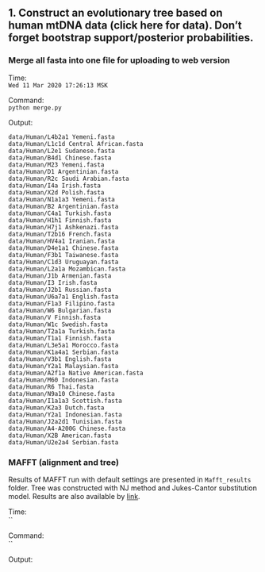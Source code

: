 ## 1. Construct an evolutionary tree based on human mtDNA data (click here for data).  Don’t forget bootstrap support/posterior probabilities.

### Merge all fasta into one file for uploading to web version

Time:  
`Wed 11 Mar 2020 17:26:13 MSK`

Command:  
`python merge.py`

Output:
```
data/Human/L4b2a1 Yemeni.fasta
data/Human/L1c1d Central African.fasta
data/Human/L2e1 Sudanese.fasta
data/Human/B4d1 Chinese.fasta
data/Human/M23 Yemeni.fasta
data/Human/D1 Argentinian.fasta
data/Human/R2c Saudi Arabian.fasta
data/Human/I4a Irish.fasta
data/Human/X2d Polish.fasta
data/Human/N1a1a3 Yemeni.fasta
data/Human/B2 Argentinian.fasta
data/Human/C4a1 Turkish.fasta
data/Human/H1h1 Finnish.fasta
data/Human/H7j1 Ashkenazi.fasta
data/Human/T2b16 French.fasta
data/Human/HV4a1 Iranian.fasta
data/Human/D4e1a1 Chinese.fasta
data/Human/F3b1 Taiwanese.fasta
data/Human/C1d3 Uruguayan.fasta
data/Human/L2a1a Mozambican.fasta
data/Human/J1b Armenian.fasta
data/Human/I3 Irish.fasta
data/Human/J2b1 Russian.fasta
data/Human/U6a7a1 English.fasta
data/Human/F1a3 Filipino.fasta
data/Human/W6 Bulgarian.fasta
data/Human/V Finnish.fasta
data/Human/W1c Swedish.fasta
data/Human/T2a1a Turkish.fasta
data/Human/T1a1 Finnish.fasta
data/Human/L3e5a1 Morocco.fasta
data/Human/K1a4a1 Serbian.fasta
data/Human/V3b1 English.fasta
data/Human/Y2a1 Malaysian.fasta
data/Human/A2f1a Native American.fasta
data/Human/M60 Indonesian.fasta
data/Human/R6 Thai.fasta
data/Human/N9a10 Chinese.fasta
data/Human/I1a1a3 Scottish.fasta
data/Human/K2a3 Dutch.fasta
data/Human/Y2a1 Indonesian.fasta
data/Human/J2a2d1 Tunisian.fasta
data/Human/A4-A200G Chinese.fasta
data/Human/X2B American.fasta
data/Human/U2e2a4 Serbian.fasta
```


### MAFFT (alignment and tree)

Results of MAFFT run with default settings are presented in `Mafft_results` folder. 
Tree was constructed with NJ method and Jukes-Cantor substitution model.
Results are also available by [link](https://mafft.cbrc.jp/alignment/server/spool/_out.200311233013743OCb92XF7BjZWQxohNvn0Ulsfnormal.html).


Time:  
``

Command:  
``

Output:
```
```
